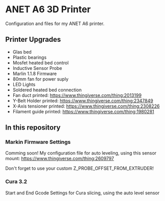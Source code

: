 # ANET A6 3D Printer
Configuration and files for my ANET A6 printer. 

## Printer Upgrades

* Glas bed
* Plastic bearings
* Mosfet heated bed control
* Inductive Sensor Probe
* Marlin 1.1.8 Firmware
* 80mm fan for power suply
* LED Lights
* Soldered heated bed connection
* Fan duct printed: https://www.thingiverse.com/thing:2013199
* Y-Belt Holder printed: https://www.thingiverse.com/thing:2347849
* X-Axis tensioner printed: https://www.thingiverse.com/thing:2308226
* Filament guide printed: https://www.thingiverse.com/thing:1980281

## In this repository
### Markin Firmware Settings

Comming soon!
My configuration file for auto leveling, using this sensor mount: https://www.thingiverse.com/thing:2609797

Don't forget to use your custom Z_PROBE_OFFSET_FROM_EXTRUDER!


### Cura 3.2

Start and End Gcode Settings for Cura slicing, using the auto level sensor

